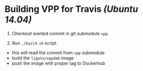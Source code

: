 # Building VPP for Travis _(Ubuntu 14.04)_

1. Checkout wanted commit in git submodule `vpp`.

2. Run `./build.sh` script.
  - this will read the commit from `vpp` submodule
  - build the `ligato/vppdeb` image
  - push the image with proper tag to Dockerhub
